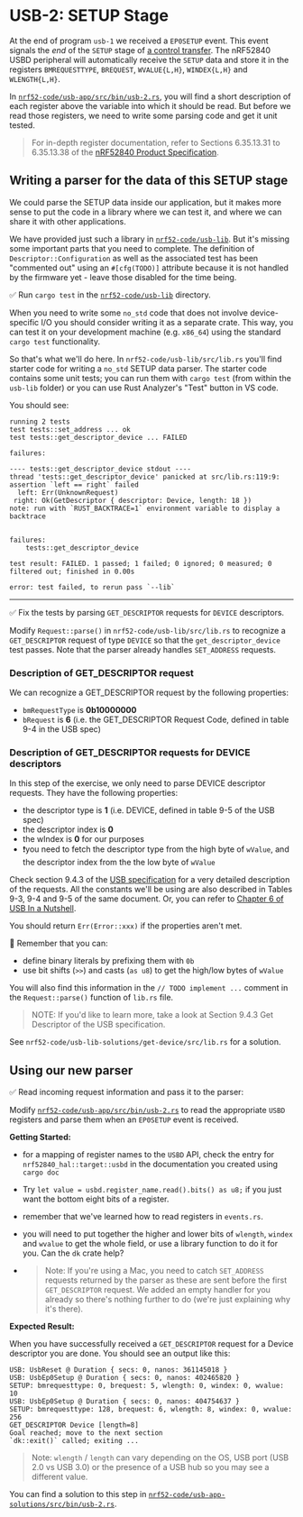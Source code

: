 # USB-2: SETUP Stage

At the end of program `usb-1` we received a `EP0SETUP` event. This event signals the *end* of the `SETUP` stage of [a control transfer](./nrf52-usb-control-transfers.md).  The nRF52840 USBD peripheral will automatically receive the `SETUP` data and store it in the registers `BMREQUESTTYPE`, `BREQUEST`, `WVALUE{L,H}`, `WINDEX{L,H}` and `WLENGTH{L,H}`.

In [`nrf52-code/usb-app/src/bin/usb-2.rs`][usb_2], you will find a short description of each register above the variable into which it should be read. But before we read those registers, we need to write some parsing code and get it unit tested.

> For in-depth register documentation, refer to Sections 6.35.13.31 to 6.35.13.38 of the [nRF52840 Product Specification][nrf product spec].

[nrf product spec]: https://infocenter.nordicsemi.com/pdf/nRF52840_PS_v1.1.pdf

## Writing a parser for the data of this SETUP stage

We could parse the SETUP data inside our application, but it makes more sense to put the code in a library where we can test it, and where we can share it with other applications.

We have provided just such a library in [`nrf52-code/usb-lib`](../../nrf52-code/usb-lib/src/lib.rs). But it's missing some important parts that you need to complete. The definition of `Descriptor::Configuration` as well as the associated test has been "commented out" using an `#[cfg(TODO)]` attribute because it is not handled by the firmware yet - leave those disabled for the time being.

✅ Run `cargo test` in the [`nrf52-code/usb-lib`](../../nrf52-code/usb-lib/src/lib.rs) directory.

When you need to write some `no_std` code that does not involve device-specific I/O you should consider writing it as a separate crate. This way, you can test it on your development machine (e.g. `x86_64`) using the standard `cargo test` functionality.

So that's what we'll do here. In `nrf52-code/usb-lib/src/lib.rs` you'll find starter code for writing a `no_std` SETUP data parser. The starter code contains some unit tests; you can run them with `cargo test` (from within the `usb-lib` folder) or you can use Rust Analyzer's "Test" button in VS code.

You should see:

```text
running 2 tests
test tests::set_address ... ok
test tests::get_descriptor_device ... FAILED

failures:

---- tests::get_descriptor_device stdout ----
thread 'tests::get_descriptor_device' panicked at src/lib.rs:119:9:
assertion `left == right` failed
  left: Err(UnknownRequest)
 right: Ok(GetDescriptor { descriptor: Device, length: 18 })
note: run with `RUST_BACKTRACE=1` environment variable to display a backtrace


failures:
    tests::get_descriptor_device

test result: FAILED. 1 passed; 1 failed; 0 ignored; 0 measured; 0 filtered out; finished in 0.00s

error: test failed, to rerun pass `--lib`
```

---

✅ Fix the tests by parsing `GET_DESCRIPTOR` requests for `DEVICE` descriptors.

Modify `Request::parse()` in `nrf52-code/usb-lib/src/lib.rs` to recognize a `GET_DESCRIPTOR` request of type `DEVICE` so that the `get_descriptor_device` test passes. Note that the parser already handles `SET_ADDRESS` requests.

### Description of GET_DESCRIPTOR request

We can recognize a GET_DESCRIPTOR request by the following properties:

- `bmRequestType` is **0b10000000**
- `bRequest` is **6** (i.e. the GET_DESCRIPTOR Request Code, defined in table 9-4 in the USB spec)

### Description of GET_DESCRIPTOR requests for DEVICE descriptors

In this step of the exercise, we only need to parse DEVICE descriptor requests. They have the following properties:

- the descriptor type is **1** (i.e. DEVICE, defined in table 9-5 of the USB spec)
- the descriptor index is **0**
- the wIndex is **0** for our purposes
- ❗️you need to fetch the descriptor type from the high byte of `wValue`, and the descriptor index from the the low byte of `wValue`

Check section 9.4.3 of the [USB specification][usb_spec] for a very detailed description of the requests. All the constants we'll be using are also described in Tables 9-3, 9-4 and 9-5 of the same document. Or, you can refer to [Chapter 6 of USB In a Nutshell](https://www.beyondlogic.org/usbnutshell/usb6.shtml).

You should return `Err(Error::xxx)` if the properties aren't met.

🔎 Remember that you can:

- define binary literals by prefixing them with `0b`
- use bit shifts (`>>`) and casts (`as u8`) to get the high/low bytes of `wValue`

You will also find this information in the `// TODO implement ...` comment in the `Request::parse()` function of `lib.rs` file.
 > NOTE: If you'd like to learn more, take a look at Section 9.4.3 Get Descriptor of the USB specification.

See `nrf52-code/usb-lib-solutions/get-device/src/lib.rs` for a solution.

## Using our new parser

✅ Read incoming request information and pass it to the parser:

Modify [`nrf52-code/usb-app/src/bin/usb-2.rs`][usb_2] to read the appropriate `USBD` registers and parse them when an `EP0SETUP` event is received.

**Getting Started:**

- for a mapping of register names to the `USBD` API, check the entry for `nrf52840_hal::target::usbd` in the documentation you created using `cargo doc`
- Try `let value = usbd.register_name.read().bits() as u8;` if you just want the bottom eight bits of a register.
- remember that we've learned how to read registers in `events.rs`.
- you will need to put together the higher and lower bits of `wlength`, `windex` and `wvalue` to get the whole field, or use a library function to do it for you. Can the `dk` crate help?

- > Note: If you're using a Mac, you need to catch `SET_ADDRESS` requests returned by the parser as these are sent before the first `GET_DESCRIPTOR` request. We added an empty handler for you already so there's nothing further to do (we're just explaining why it's there).

**Expected Result:**

When you have successfully received a `GET_DESCRIPTOR` request for a Device descriptor you are done. You should see an output like this:

```console
USB: UsbReset @ Duration { secs: 0, nanos: 361145018 }
USB: UsbEp0Setup @ Duration { secs: 0, nanos: 402465820 }
SETUP: bmrequesttype: 0, brequest: 5, wlength: 0, windex: 0, wvalue: 10
USB: UsbEp0Setup @ Duration { secs: 0, nanos: 404754637 }
SETUP: bmrequesttype: 128, brequest: 6, wlength: 8, windex: 0, wvalue: 256
GET_DESCRIPTOR Device [length=8]
Goal reached; move to the next section
`dk::exit()` called; exiting ...
```

> Note: `wlength` / `length` can vary depending on the OS, USB port (USB 2.0 vs USB 3.0) or the presence of a USB hub so you may see a different value.

You can find a solution to this step in [`nrf52-code/usb-app-solutions/src/bin/usb-2.rs`](../../nrf52-code/usb-app-solutions/src/bin/usb-2.rs).

[usb_spec]: ./nrf52-usb-usb-specification.md
[usb_2]: ../../nrf52-code/usb-app/src/bin/usb-2.rs
